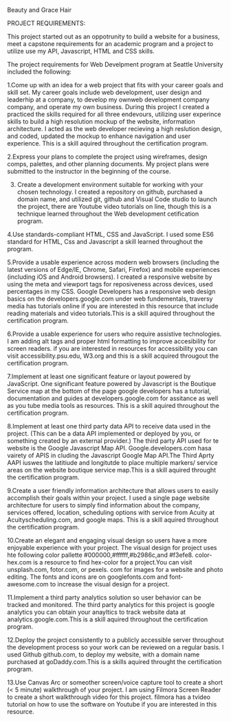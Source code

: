 Beauty and Grace Hair

PROJECT REQUIREMENTS: 

This project  started out as an oppotrunity to build a website for a business, meet a capstone requirements for an academic  program and a project to utilize use my API, Javascript, HTML and CSS skills. 

The project requirements for Web Develpment program at Seattle University included the following:


1.Come up with an idea for a web project that fits with your career goals and skill set.
My career goals include web development, user design and leaderhip at a company, to develop my ownweb development company company, and operate my own business. During this project I created a practiced the skills required for all three endevours, utilizing user experince skills to build a high resolution mockup of the website, information architecture.  I acted as the web developer recieving a high reslution design, and coded, updated the mockup to enhance navigation and user experience. This is a skill aquired throughout the certification program.




2.Express your plans to complete the project using wireframes, design comps, palettes, and other planning documents.
My project plans were submitted to the instructor in the beginning of the course. 

 

3. Create a development environment suitable for working with your chosen technology.
I created a repository  on github, purchased a domain name, and utilized git, github and Visual Code studio to launch the project, there are Youtube video tutorials on line, though this is a technique learned throughout the Web development cetification program. 




4.Use standards-compliant HTML, CSS and JavaScript.
I used some ES6 standard for HTML, Css and Javascript a skill learned throughout the program.




5.Provide a usable experience across modern web browsers (including the latest versions of Edge/IE, Chrome, Safari, Firefox) and mobile experiences (including iOS and Android browsers).
I created a  responsive website by  using the meta and viewport tags for reposiveness across devices, used percentages in my CSS. Google Developers has a responsive web design basics on the developers.google.com under web fundementals, traversy media has tutorials online if you are interested in this resource that include reading materials and video tutorials.This is a skill aquired throughout the certification program.




6.Provide a usable experience for users who require assistive technologies.
I am adding alt tags and proper html formatting to improve accesibility for screen readers. if you are interested in resources for accessibility you can visit accessibility.psu.edu, W3.org and this is a skill acquired througout the certification program.




7.Implement at least one significant feature or layout powered by JavaScript.
One significant feature powered by Javascript is the Boutique Service map at the bottom of the page google developers has a tutorial, documentation and guides at developers.google.com for assitance as well as you tube media tools as resources. This is a skill aquired throughout the certification program.




8.Implement at least one third party data API to receive data used in the project. (This can be a data API implemented or deployed by you, or something created by an external provider.)
The third party API used for te website is the Google Javascript Map API.  Google.developers.com hasa vairety of APIS in cluding the Javascript Google Map API.The Third Aprty AAPI iuswes the latitiude and longitutde to place multiple markers/ service areas on the website boutique service map.This is a skill aquired throught the certification program.


9.Create a user friendly information architecture that allows users to easily accomplish their goals within your project.
I used a single page website architecture for users to simply find information about the company, services offered, location, scheduling options with  service from Acuity at Acuityscheduling.com, and google maps. This is a skill aquired throughout the certification program.




10.Create an elegant and engaging visual design so users have a more enjoyable experience with your project.
The visual design for project uses hte following  color pallette #000000,#ffffff,#b2986c,and #f3efe8. color-hex.com is a resource to find hex-color for a project.You can visit unsplash.com, fotor.com, or pexels. com for images for a website and photo editing. The fonts and icons are on googlefonts.com and font-awesome.com to increase the visual design for a project.




11.Implement a third party analytics solution so user behavior can be tracked and monitored.
The third party analytics for this project is google analytics you can obtain your anayltics to track website data at analytics.google.com.This is a skill aquired throughout the certification program.




12.Deploy the project consistently to a publicly accessible server throughout the development process so your work can be reviewed on a regular basis.
I used Github github.com, to deploy my  website, with a domain name purchased at goDaddy.com.This is a skills aquired throught the certification program. 




13.Use Canvas Arc or someother screen/voice capture tool to create a short (< 5 minute) walkthrough of your project.
I am using Filmora Screen Reader to create a short walkthrough video for this project. filmora has a tvideo tutorial on how to use the software on Youtube if you are interested in this resource. 

